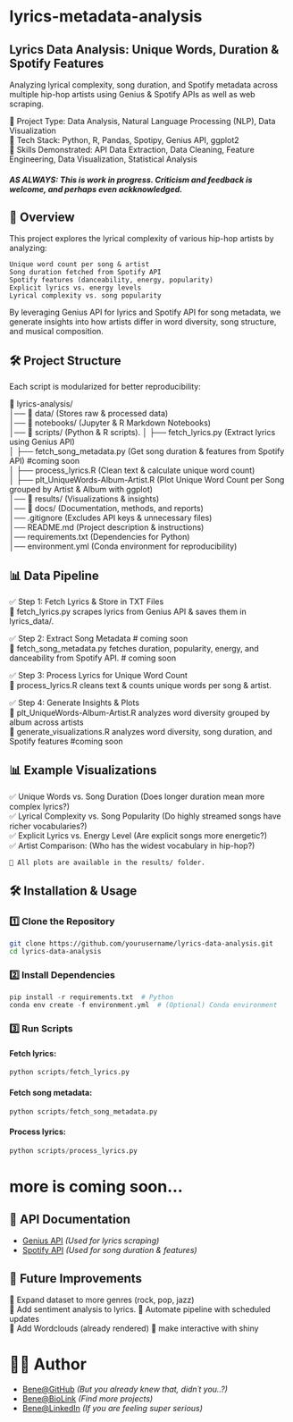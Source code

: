 # lyrics-metadata-analysis
## Lyrics Data Analysis: Unique Words, Duration & Spotify Features
Analyzing lyrical complexity, song duration, and Spotify metadata across multiple hip-hop artists using Genius &amp; Spotify APIs as well as web scraping.

📌 Project Type: Data Analysis, Natural Language Processing (NLP), Data Visualization  
📌 Tech Stack: Python, R, Pandas, Spotipy, Genius API, ggplot2  
📌 Skills Demonstrated: API Data Extraction, Data Cleaning, Feature Engineering, Data Visualization, Statistical Analysis  

 #### *AS ALWAYS: This is work in progress. Criticism and feedback is welcome, and perhaps even ackknowledged.*  

## 📖 Overview  
This project explores the lyrical complexity of various hip-hop artists by analyzing:

    Unique word count per song & artist
    Song duration fetched from Spotify API
    Spotify features (danceability, energy, popularity)
    Explicit lyrics vs. energy levels
    Lyrical complexity vs. song popularity

By leveraging Genius API for lyrics and Spotify API for song metadata, we generate insights into how artists differ in word diversity, song structure, and musical composition.

## 🛠️ Project Structure

Each script is modularized for better reproducibility:

📂 lyrics-analysis/  
│── 📂 data/ (Stores raw & processed data)  
│── 📂 notebooks/ (Jupyter & R Markdown Notebooks)  
│── 📂 scripts/ (Python & R scripts). 
│      ├── fetch_lyrics.py (Extract lyrics using Genius API)  
│      ├── fetch_song_metadata.py (Get song duration & features from Spotify API)  #coming soon  
│      ├── process_lyrics.R (Clean text & calculate unique word count)  
│      ├── plt_UniqueWords-Album-Artist.R (Plot Unique Word Count per Song grouped by Artist & Album with ggplot)  
│── 📂 results/ (Visualizations & insights)  
│── 📂 docs/ (Documentation, methods, and reports)  
│── .gitignore (Excludes API keys & unnecessary files)  
│── README.md (Project description & instructions)  
│── requirements.txt (Dependencies for Python)  
│── environment.yml (Conda environment for reproducibility)  

## 📊 Data Pipeline

✅ Step 1: Fetch Lyrics & Store in TXT Files  
🔹 fetch_lyrics.py scrapes lyrics from Genius API & saves them in lyrics_data/.

✅ Step 2: Extract Song Metadata # coming soon  
🔹 fetch_song_metadata.py fetches duration, popularity, energy, and danceability from Spotify API. # coming soon  

✅ Step 3: Process Lyrics for Unique Word Count  
🔹 process_lyrics.R cleans text & counts unique words per song & artist.

✅ Step 4: Generate Insights & Plots  
🔹 plt_UniqueWords-Album-Artist.R analyzes word diversity grouped by album across artists  
🔹 generate_visualizations.R analyzes word diversity, song duration, and Spotify features #coming soon  

## 📊 Example Visualizations

✅ Unique Words vs. Song Duration (Does longer duration mean more complex lyrics?)  
✅ Lyrical Complexity vs. Song Popularity (Do highly streamed songs have richer vocabularies?)  
✅ Explicit Lyrics vs. Energy Level (Are explicit songs more energetic?)  
✅ Artist Comparison: (Who has the widest vocabulary in hip-hop?)  

    📌 All plots are available in the results/ folder.

## 🛠️ Installation & Usage
### 1️⃣ Clone the Repository
```bash
git clone https://github.com/yourusername/lyrics-data-analysis.git
cd lyrics-data-analysis
``` 
### 2️⃣ Install Dependencies
```python
pip install -r requirements.txt  # Python  
conda env create -f environment.yml  # (Optional) Conda environment
``` 
### 3️⃣ Run Scripts
#### Fetch lyrics:
```python
python scripts/fetch_lyrics.py
```
#### Fetch song metadata:
```python
python scripts/fetch_song_metadata.py
```
#### Process lyrics:
```python
python scripts/process_lyrics.py
```

# more is coming soon...

## 🔗 API Documentation
- [Genius API](https://docs.genius.com/) *(Used for lyrics scraping)*  
- [Spotify API](https://developer.spotify.com/documentation/web-api/) *(Used for song duration & features)*
  
## 📌 Future Improvements  
🔹 Expand dataset to more genres (rock, pop, jazz)  
🔹 Add sentiment analysis to lyrics. 
🔹 Automate pipeline with scheduled updates  
🔹 Add Wordclouds (already rendered)
🔹 make interactive with shiny

# 👨‍💻 Author  
- [Bene@GitHub](https://github.com/BenedictHempel) *(But you already knew that, didn´t you..?)*
- [Bene@BioLink](https://bio.link/bhempel) *(Find more projects)*
- [Bene@LinkedIn](https://www.linkedin.com/in/benedict-hempel-694691336) *(If you are feeling super serious)*

